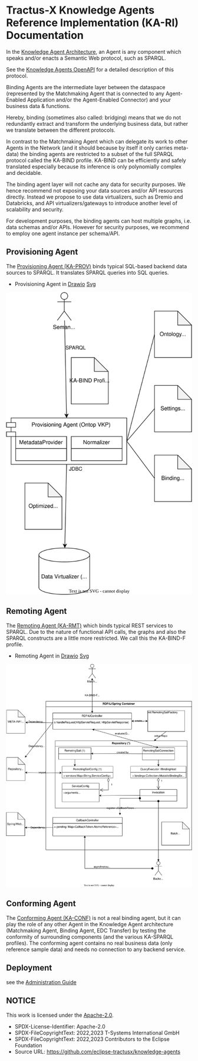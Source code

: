 <!--
 * Copyright (c) 2022,2023 Contributors to the Eclipse Foundation
 *
 * See the NOTICE file(s) distributed with this work for additional
 * information regarding copyright ownership.
 *
 * This program and the accompanying materials are made available under the
 * terms of the Apache License, Version 2.0 which is available at
 * https://www.apache.org/licenses/LICENSE-2.0.
 *
 * Unless required by applicable law or agreed to in writing, software
 * distributed under the License is distributed on an "AS IS" BASIS, WITHOUT
 * WARRANTIES OR CONDITIONS OF ANY KIND, either express or implied. See the
 * License for the specific language governing permissions and limitations
 * under the License.
 *
 * SPDX-License-Identifier: Apache-2.0

-->

# Tractus-X Knowledge Agents Reference Implementation (KA-RI) Documentation 

In the [Knowledge Agent Architecture](architecture/Arc42.md), an Agent is any component which speaks and/or enacts a Semantic Web protocol, such as SPARQL.

See the [Knowledge Agents OpenAPI](api/openAPI.yaml) for a detailed description of this protocol.

Binding Agents are the intermediate layer between the dataspace (represented by the Matchmaking Agent that is connected to any Agent-Enabled Application and/or the Agent-Enabled Connector) and your business data & functions.

Hereby, binding (sometimes also called: bridging) means that we do not redundantly extract and transform the underlying business data, but rather we translate between the different protocols.

In contrast to the Matchmaking Agent which can delegate its work to other Agents in the Network (and it should because by itself it only carries meta-data) the binding agents are restricted to a subset of the full SPARQL protocol called the KA-BIND profile. KA-BIND can be efficiently and safely translated especially because its inference is only polynomially complex and decidable.

The binding agent layer will not cache any data for security purposes. We hence recommend not exposing your data sources and/or API resources directly. Instead we propose to use data virtualizers, such as Dremio and Databricks, and API virtualizers/gateways to introduce another level of scalability and security.

For development purposes, the binding agents can host multiple graphs, i.e. data schemas and/or APIs. However for security purposes, we recommend to employ one agent instance per schema/API.

## Provisioning Agent

The [Provisioning Agent (KA-PROV)](../provisioning) binds typical SQL-based backend data sources to SPARQL. It translates SPARQL queries into SQL queries.

* Provisioning Agent in [Drawio](ProvisioningOntop.drawio) [Svg](ProvisioningOntop.drawio.svg)

![Svg](ProvisioningOntop.drawio.svg)

## Remoting Agent

The [Remoting Agent (KA-RMT)](../remoting) which binds typical REST services to SPARQL. Due to the nature of functional API calls, the graphs and also the SPARQL constructs are a little more restricted. We call this the KA-BIND-F profile.

* Remoting Agent in [Drawio](RemotingRDF4J.drawio) [Svg](RemotingRDF4J.drawio.svg)

![Svg](RemotingRDF4J.drawio.svg)

## Conforming Agent

The [Conforming Agent (KA-CONF)](conforming) is not a real binding agent, but it 
can play the role of any other Agent in the Knowledge Agent architecture (Matchmaking Agent, Binding Agent, EDC Transfer) by testing the conformity of surrounding components (and the various KA-SPARQL profiles). The conforming agent contains no real business data (only reference sample data) and needs no connection to any backend service.

## Deployment

see the [Administration Guide](admin/README.md)

## NOTICE

This work is licensed under the [Apache-2.0](https://www.apache.org/licenses/LICENSE-2.0).

- SPDX-License-Identifier: Apache-2.0
- SPDX-FileCopyrightText: 2022,2023 T-Systems International GmbH
- SPDX-FileCopyrightText: 2022,2023 Contributors to the Eclipse Foundation
- Source URL: https://github.com/eclipse-tractusx/knowledge-agents
